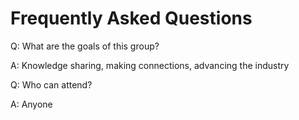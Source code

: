 # Frequently Asked Questions

Q: What are the goals of this group?

A: Knowledge sharing, making connections, advancing the industry


Q: Who can attend?

A: Anyone